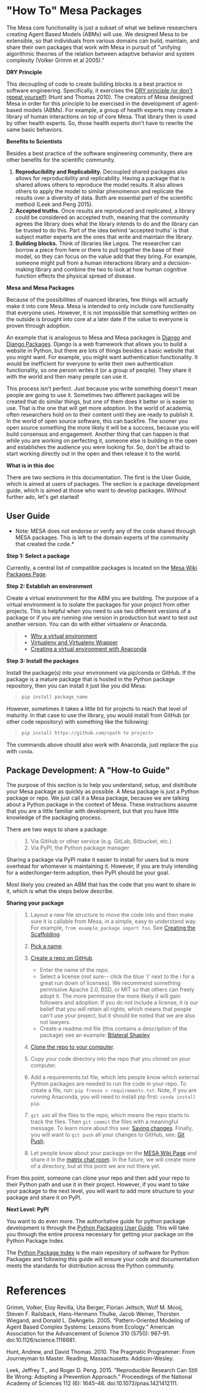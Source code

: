 # "How To" Mesa Packages

The Mesa core functionality is just a subset of what we believe researchers creating Agent Based Models (ABMs) will use. We designed Mesa to be extensible, so that individuals from various domains can build, maintain, and share their own packages that work with Mesa in pursuit of "unifying algorithmic theories of the relation between adaptive behavior and system complexity (Volker Grimm et al 2005)."

**DRY Principle**

This decoupling of code to create building blocks is a best practice in software engineering. Specifically, it exercises the [DRY principle (or don't repeat yourself)](https://en.wikipedia.org/wiki/Don%27t_repeat_yourself) (Hunt and Thomas 2010). The creators of Mesa designed Mesa in order for this principle to be exercised in the development of agent-based models (ABMs). For example, a group of health experts may create a library of human interactions on top of core Mesa. That library then is used by other health experts. So, those health experts don't have to rewrite the same basic behaviors.

**Benefits to Scientists**

Besides a best practice of the software engineering community, there are other benefits for the scientific community.

1. **Reproducibility and Replicability.** Decoupled shared packages also allows for reproducibility and replicability. Having a package that is shared allows others to reproduce the model results. It also allows others to apply the model to similar phenomenon and replicate the results over a diversity of data. Both are essential part of the scientific method (Leek and Peng 2015).
2. **Accepted truths.** Once results are reproduced and replicated, a library could be considered an accepted truth, meaning that the community agrees the library does what the library intends to do and  the library can be trusted to do this. Part of the idea behind 'accepted truths' is that subject matter experts are the ones that write and maintain the library.
3. **Building blocks.** Think of libraries like Legos. The researcher can borrow a piece from here or there to pull together the base of their model, so they can focus on the value add that they bring. For example, someone might pull from a human interactions library and a decision-making library and combine the two to look at how human cognitive function effects the physical spread of disease.

**Mesa and Mesa Packages**

Because of the possibilities of nuanced libraries, few things will actually make it into core Mesa. Mesa is intended to only include core functionality that everyone uses. However, it is not impossible that something written on the outside is brought into core at a later date if the value to everyone is proven through adoption.

An example that is analogous to Mesa and Mesa packages is [Django](https://www.djangoproject.com/) and [Django Packages](https://djangopackages.org/). Django is a web framework that allows you to build a website in Python, but there are lots of things besides a basic website that you might want. For example, you might want authentication functionality. It would be inefficient for everyone to write their own authentication functionality, so one person writes it (or a group of people). They share it with the world and then many people can use it.

This process isn't perfect. Just because you write something doesn't mean people are going to use it. Sometimes two different packages will be created that do similar things, but one of them does it better or is easier to use. That is the one that will get more adoption. In the world of academia, often researchers hold on to their content until they are ready to publish it. In the world of open source software, this can backfire. The sooner you open source something the more likely it will be a success, because you will build consensus and engagement. Another thing that can happen is that while you are working on perfecting it, someone else is building in the open and establishes the audience you were looking for. So, don't be afraid to start working directly out in the open and then release it to the world.

**What is in this doc**

There are two sections in this documentation. The first is the User Guide, which is aimed at users of packages. The section is a package development guide, which is aimed at those who want to develop packages. Without further ado, let's get started!

## User Guide

- Note: MESA does not endorse or verify any of the code shared through MESA packages. This is left to the domain experts of the community that created the code.\*

**Step 1: Select a package**

Currently, a central list of compatible packages is located on the [Mesa Wiki Packages Page](https://github.com/projectmesa/mesa/wiki/Mesa-Packages).

**Step 2: Establish an environment**

Create a virtual environment for the ABM you are building. The purpose of a virtual environment is to isolate the packages for your project from other projects. This is helpful when you need to use two different versions of a package or if you are running one version in production but want to test out another version. You can do with either virtualenv or Anaconda.

> - [Why a virtual environment](https://realpython.com/blog/python/python-virtual-environments-a-primer/#why-the-need-for-virtual-environments)
> - [Virtualenv and Virtualenv Wrapper](http://docs.python-guide.org/en/latest/#python-development-environments)
> - [Creating a virtual environment with Anaconda](https://conda.io/docs/user-guide/tasks/manage-environments.html)

**Step 3: Install the packages**

Install the package(s) into your environment via pip/conda or GitHub. If the package is a mature package that is hosted in the Python package repository, then you can install it just like you did Mesa:

> ```bash
> pip install package_name
> ```

However, sometimes it takes a little bit for projects to reach that level of maturity. In that case to use the library, you would install from GitHub (or other code repository) with something like the following:

> ```bash
> pip install https://github.com/<path to project>
> ```

The commands above should also work with Anaconda, just replace the `pip` with `conda`.

## Package Development: A "How-to Guide"

The purpose of this section is to help you understand, setup, and distribute your Mesa package as quickly as possible. A Mesa package is just a Python package or repo. We just call it a Mesa package, because we are talking about a Python package in the context of Mesa. These instructions assume that you are a little familiar with development, but that you have little knowledge of the packaging process.

There are two ways to share a package:

> 1. Via GitHub or other service (e.g. GitLab, Bitbucket, etc.)
> 2. Via PyPI, the Python package manager

Sharing a package via PyPI make it easier to install for users but is more overhead for whomever is maintaining it. However, if you are truly intending for a wider/longer-term adoption, then PyPI should be your goal.

Most likely you created an ABM that has the code that you want to share in it, which is what the steps below describe.

**Sharing your package**

> 1. Layout a new file structure to move the code into and then make sure it is callable from Mesa, in a simple, easy to understand way. For example, `from example_package import foo`.  See [Creating the Scaffolding](https://python-packaging.readthedocs.io/latest/minimal.html#creating-the-scaffolding).
>
> 2. [Pick a name](https://python-packaging.readthedocs.io/latest/minimal.html#picking-a-name).
>
> 3. [Create a repo on GitHub](https://help.github.com/articles/create-a-repo/).
>
>    - Enter the name of the repo.
>    - Select a license (not sure-- click the blue 'i' next to the i for a great run down of licenses). We recommend something permissive Apache 2.0, BSD, or MIT so that others can freely adopt it. The more permissive the more likely it will gain followers and adoption. If you do not include a license, it is our belief that you will retain all rights, which means that people can't use your project, but it should be noted that we are also not lawyers.
>    - Create a readme.md file (this contains a description of the package) see an example: [Bilateral Shapley](https://github.com/tpike3/bilateralshapley/blob/master/README.md)
>
> 4. [Clone the repo to your computer](https://help.github.com/articles/cloning-a-repository/#platform-linux).
>
> 5. Copy your code directory into the repo that you cloned on your computer.
>
> 6. Add a requirements.txt file, which lets people know which external Python packages are needed to run the code in your repo. To create a file, run: `pip freeze > requirements.txt`. Note, if you are running Anaconda, you will need to install pip first: `conda install pip`.
>
> 7. `git add` all the files to the repo, which means the repo starts to track the files. Then `git commit` the files with a meaningful message. To learn more about this see: [Saving changes](https://www.atlassian.com/git/tutorials/saving-changes). Finally, you will want to `git push` all your changes to GitHub, see: [Git Push](https://help.github.com/articles/pushing-to-a-remote/).
>
> 8. Let people know about your package on the [MESA Wiki Page](https://github.com/projectmesa/mesa/wiki) and share it in the [matrix chat room](https://matrix.to/#/#project-mesa:matrix.org). In the future, we will create more of a directory, but at this point we are not there yet.

From this point, someone can clone your repo and then add your repo to their Python path and use it in their project. However, if you want to take your package to the next level, you will want to add more structure to your package and share it on PyPI.

**Next Level: PyPI**

You want to do even more. The authoritative guide for python package development is through the [Python Packaging User Guide](https://packaging.python.org/). This will take you through the entire process necessary for getting your package on the Python Package Index.

The [Python Package Index](https://pypi.org) is the main repository of software for Python Packages and following this guide will ensure your code and documentation meets the standards for distribution across the Python community.

# References

Grimm, Volker, Eloy Revilla, Uta Berger, Florian Jeltsch, Wolf M. Mooij, Steven F. Railsback, Hans-Hermann Thulke, Jacob Weiner, Thorsten Wiegand, and Donald L. DeAngelis. 2005. “Pattern-Oriented Modeling of Agent Based Complex Systems: Lessons from Ecology.” American Association for the Advancement of Science 310 (5750): 987–91. doi:10.1126/science.1116681.

Hunt, Andrew, and David Thomas. 2010. The Pragmatic Programmer: From Journeyman to Master. Reading, Massachusetts: Addison-Wesley.

Leek, Jeffrey T., and Roger D. Peng. 2015. “Reproducible Research Can Still Be Wrong: Adopting a Prevention Approach.” Proceedings of the National Academy of Sciences 112 (6): 1645–46. doi:10.1073/pnas.1421412111.
